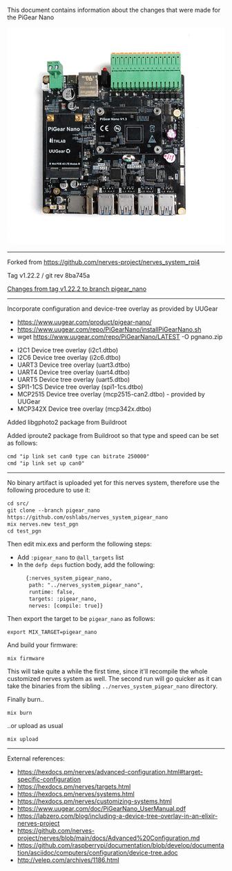 This document contains information about the changes that were made for the PiGear Nano

![PiGear Nano image](assets/images/pigear-nano.jpg)

---

Forked from https://github.com/nerves-project/nerves_system_rpi4

Tag v1.22.2 / git rev 8ba745a

[Changes from tag v1.22.2 to branch pigear_nano](https://github.com/oshlabs/nerves_system_pigear_nano/compare/v1.22.2..pigear_nano)

---

Incorporate configuration and device-tree overlay as provided by UUGear
- https://www.uugear.com/product/pigear-nano/
- https://www.uugear.com/repo/PiGearNano/installPiGearNano.sh
- wget https://www.uugear.com/repo/PiGearNano/LATEST -O pgnano.zip

* I2C1 Device tree overlay (i2c1.dtbo)
* I2C6 Device tree overlay (i2c6.dtbo)
* UART3 Device tree overlay (uart3.dtbo)
* UART4 Device tree overlay (uart4.dtbo)
* UART5 Device tree overlay (uart5.dtbo)
* SPI1-1CS Device tree overlay (spi1-1cs.dtbo)
* MCP2515 Device tree overlay (mcp2515-can2.dtbo) - provided by UUGear
* MCP342X Device tree overlay (mcp342x.dtbo)

Added libgphoto2 package from Buildroot

Added iproute2 package from Buildroot so that type and speed can be set as follows:
```
cmd "ip link set can0 type can bitrate 250000"
cmd "ip link set up can0"
```

---

No binary artifact is uploaded yet for this nerves system, therefore use the following procedure to use it:
```
cd src/
git clone --branch pigear_nano https://github.com/oshlabs/nerves_system_pigear_nano
mix nerves.new test_pgn
cd test_pgn
```

Then edit mix.exs and perform the following steps:
* Add `:pigear_nano` to `@all_targets` list
* In the `defp deps` fuction body, add the following:
```
      {:nerves_system_pigear_nano,
       path: "../nerves_system_pigear_nano",
       runtime: false,
       targets: :pigear_nano,
       nerves: [compile: true]}
```

Then export the target to be `pigear_nano` as follows:
```
export MIX_TARGET=pigear_nano
```

And build your firmware:
```
mix firmware
```

This will take quite a while the first time, since it'll recompile the whole customized nerves system as well. The second run will go quicker as it can take the binaries from the sibling `../nerves_system_pigear_nano` directory.

Finally burn..
```
mix burn
```

..or upload as usual
```
mix upload
```

---

External references:
* https://hexdocs.pm/nerves/advanced-configuration.html#target-specific-configuration
* https://hexdocs.pm/nerves/targets.html
* https://hexdocs.pm/nerves/systems.html
* https://hexdocs.pm/nerves/customizing-systems.html
* https://www.uugear.com/doc/PiGearNano_UserManual.pdf
* https://labzero.com/blog/including-a-device-tree-overlay-in-an-elixir-nerves-project
* https://github.com/nerves-project/nerves/blob/main/docs/Advanced%20Configuration.md
* https://github.com/raspberrypi/documentation/blob/develop/documentation/asciidoc/computers/configuration/device-tree.adoc
* http://velep.com/archives/1186.html
